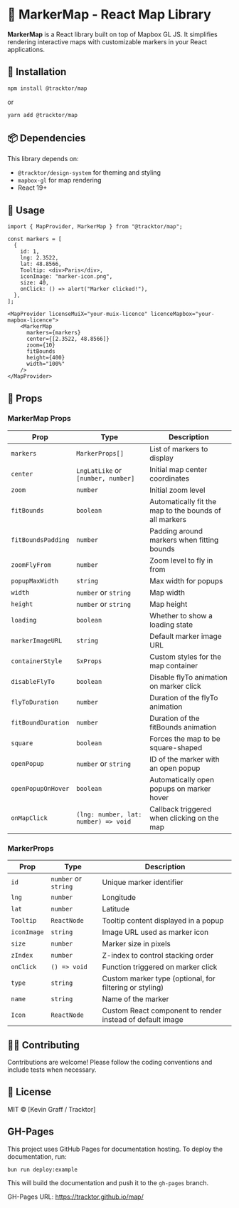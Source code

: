# 📍 MarkerMap - React Map Library

**MarkerMap** is a React library built on top of Mapbox GL JS. It simplifies rendering interactive maps with customizable markers in your React applications.

## 🚀 Installation

```bash
npm install @tracktor/map
```

or

```bash
yarn add @tracktor/map
```

## 📦 Dependencies

This library depends on:

- `@tracktor/design-system` for theming and styling
- `mapbox-gl` for map rendering
- React 19+

## 🔧 Usage

```tsx
import { MapProvider, MarkerMap } from "@tracktor/map";

const markers = [
  {
    id: 1,
    lng: 2.3522,
    lat: 48.8566,
    Tooltip: <div>Paris</div>,
    iconImage: "marker-icon.png",
    size: 40,
    onClick: () => alert("Marker clicked!"),
  },
];

<MapProvider licenseMuiX="your-muix-licence" licenceMapbox="your-mapbox-licence">
    <MarkerMap
      markers={markers}
      center={[2.3522, 48.8566]}
      zoom={10}
      fitBounds
      height={400}
      width="100%"
    />
</MapProvider>
```

## 🧩 Props

### MarkerMap Props

| Prop               | Type                                 | Description                                            |
|--------------------|--------------------------------------|--------------------------------------------------------|
| `markers`          | `MarkerProps[]`                      | List of markers to display                             |
| `center`           | `LngLatLike` or `[number, number]`   | Initial map center coordinates                         |
| `zoom`             | `number`                             | Initial zoom level                                     |
| `fitBounds`        | `boolean`                            | Automatically fit the map to the bounds of all markers |
| `fitBoundsPadding` | `number`                             | Padding around markers when fitting bounds             |
| `zoomFlyFrom`      | `number`                             | Zoom level to fly in from                              |
| `popupMaxWidth`    | `string`                             | Max width for popups                                   |
| `width`            | `number` or `string`                 | Map width                                              |
| `height`           | `number` or `string`                 | Map height                                             |
| `loading`          | `boolean`                            | Whether to show a loading state                        |
| `markerImageURL`   | `string`                             | Default marker image URL                               |
| `containerStyle`   | `SxProps`                            | Custom styles for the map container                    |
| `disableFlyTo`     | `boolean`                            | Disable flyTo animation on marker click                |
| `flyToDuration`    | `number`                             | Duration of the flyTo animation                        |
| `fitBoundDuration` | `number`                             | Duration of the fitBounds animation                    |
| `square`           | `boolean`                            | Forces the map to be square-shaped                     |
| `openPopup`        | `number` or `string`                 | ID of the marker with an open popup                    |
| `openPopupOnHover` | `boolean`                            | Automatically open popups on marker hover              |
| `onMapClick`       | `(lng: number, lat: number) => void` | Callback triggered when clicking on the map            |

### MarkerProps

| Prop        | Type                 | Description                                                   |
|-------------|----------------------|---------------------------------------------------------------|
| `id`        | `number` or `string` | Unique marker identifier                                      |
| `lng`       | `number`             | Longitude                                                     |
| `lat`       | `number`             | Latitude                                                      |
| `Tooltip`   | `ReactNode`          | Tooltip content displayed in a popup                          |
| `iconImage` | `string`             | Image URL used as marker icon                                 |
| `size`      | `number`             | Marker size in pixels                                         |
| `zIndex`    | `number`             | Z-index to control stacking order                             |
| `onClick`   | `() => void`         | Function triggered on marker click                            |
| `type`      | `string`             | Custom marker type (optional, for filtering or styling)       |
| `name`      | `string`             | Name of the marker                                            |
| `Icon`      | `ReactNode`          | Custom React component to render instead of default image     |


## 🧑‍💻 Contributing

Contributions are welcome! Please follow the coding conventions and include tests when necessary.

## 📄 License

MIT © [Kevin Graff / Tracktor]


## GH-Pages
This project uses GitHub Pages for documentation hosting. To deploy the documentation, run:

```
bun run deploy:example
```
This will build the documentation and push it to the `gh-pages` branch.

GH-Pages URL: https://tracktor.github.io/map/